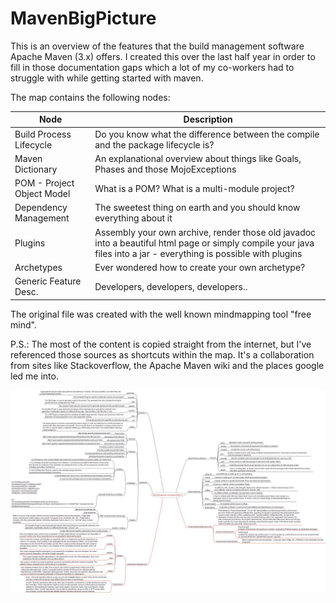 MavenBigPicture
===============

This is an overview of the features that the build management software Apache Maven (3.x) offers. I created this over the last half year in order to fill in those documentation gaps which a lot of my co-workers had to struggle with while getting started with maven.

The map contains the following nodes:

| Node | Description |
|------|-------------|
| Build Process Lifecycle| Do you know what the difference between the compile and the package lifecycle is? |
| Maven Dictionary     | An explanational overview about things like Goals, Phases and those MojoExceptions |
| POM - Project Object Model| What is a POM? What is a multi-module project? |
| Dependency Management | The sweetest thing on earth and you should know everything about it |
| Plugins | Assembly your own archive, render those old javadoc into a beautiful html page or simply compile your java files into a jar - everything is possible with plugins |
| Archetypes| Ever wondered how to create your own archetype? |
| Generic Feature Desc.| Developers, developers, developers.. |

The original file was created with the well known mindmapping tool "free mind". 

P.S.: The most of the content is copied straight from the internet, but I've referenced those sources as shortcuts within the map. It's a collaboration from sites like Stackoverflow, the Apache Maven wiki and the places google led me into. 

![alt tag](https://github.com/benjaminfoo/MavenBigPicture/blob/master/Maven%20-%20The%20big%20picture.png)
